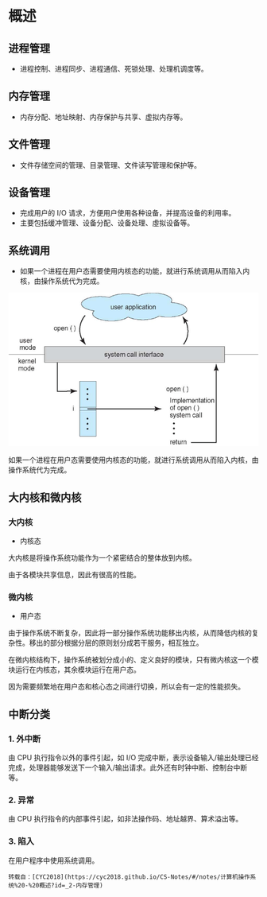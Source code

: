 # 概述

## 进程管理

+ 进程控制、进程同步、进程通信、死锁处理、处理机调度等。

## 内存管理

+ 内存分配、地址映射、内存保护与共享、虚拟内存等。

## 文件管理

+ 文件存储空间的管理、目录管理、文件读写管理和保护等。

## 设备管理

+ 完成用户的 I/O 请求，方便用户使用各种设备，并提高设备的利用率。
+ 主要包括缓冲管理、设备分配、设备处理、虛拟设备等。

## 系统调用

+ 如果一个进程在用户态需要使用内核态的功能，就进行系统调用从而陷入内核，由操作系统代为完成。

![](_v_images/20200419175203760_17944.png)

如果一个进程在用户态需要使用内核态的功能，就进行系统调用从而陷入内核，由操作系统代为完成。

## 大内核和微内核

### 大内核

+ 内核态

大内核是将操作系统功能作为一个紧密结合的整体放到内核。

由于各模块共享信息，因此有很高的性能。

### 微内核

+ 用户态

由于操作系统不断复杂，因此将一部分操作系统功能移出内核，从而降低内核的复杂性。移出的部分根据分层的原则划分成若干服务，相互独立。

在微内核结构下，操作系统被划分成小的、定义良好的模块，只有微内核这一个模块运行在内核态，其余模块运行在用户态。

因为需要频繁地在用户态和核心态之间进行切换，所以会有一定的性能损失。

## 中断分类

### 1. 外中断

由 CPU 执行指令以外的事件引起，如 I/O 完成中断，表示设备输入/输出处理已经完成，处理器能够发送下一个输入/输出请求。此外还有时钟中断、控制台中断等。

### 2. 异常

由 CPU 执行指令的内部事件引起，如非法操作码、地址越界、算术溢出等。

### 3. 陷入

在用户程序中使用系统调用。

```
转载自：[CYC2018](https://cyc2018.github.io/CS-Notes/#/notes/计算机操作系统%20-%20概述?id=_2-内存管理)
```